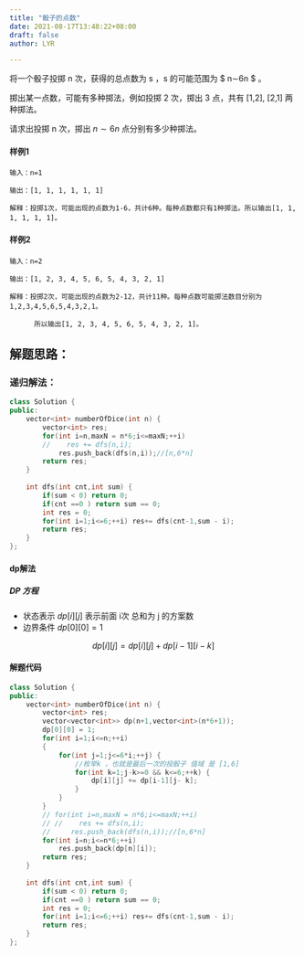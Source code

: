 ```yaml
---
title: "骰子的点数"
date: 2021-08-17T13:48:22+08:00
draft: false
author: LYR

---
```




将一个骰子投掷 n  次，获得的总点数为 s ，s  的可能范围为 $ n∼6n $ 。

掷出某一点数，可能有多种掷法，例如投掷 2 次，掷出  3 点，共有 [1,2], [2,1] 两种掷法。

请求出投掷 n 次，掷出 $n∼6n$  点分别有多少种掷法。

#### 样例1

```
输入：n=1

输出：[1, 1, 1, 1, 1, 1]

解释：投掷1次，可能出现的点数为1-6，共计6种。每种点数都只有1种掷法。所以输出[1, 1, 1, 1, 1, 1]。
```

#### 样例2

```
输入：n=2

输出：[1, 2, 3, 4, 5, 6, 5, 4, 3, 2, 1]

解释：投掷2次，可能出现的点数为2-12，共计11种。每种点数可能掷法数目分别为1,2,3,4,5,6,5,4,3,2,1。

      所以输出[1, 2, 3, 4, 5, 6, 5, 4, 3, 2, 1]。
```



## 解题思路：

###  递归解法：

```cpp
class Solution {
public:
    vector<int> numberOfDice(int n) {
        vector<int> res;
        for(int i=n,maxN = n*6;i<=maxN;++i)
        //    res += dfs(n,i);
            res.push_back(dfs(n,i));//[n,6*n]
        return res;
    }
    
    int dfs(int cnt,int sum) {
        if(sum < 0) return 0;
        if(cnt ==0 ) return sum == 0;
        int res = 0;
        for(int i=1;i<=6;++i) res+= dfs(cnt-1,sum - i);
        return res;
    }
};

```







#### dp解法



##### DP 方程

- 状态表示 $dp[i][j]$ 表示前面 i次 总和为 j 的方案数
- 边界条件 $dp[0][0] = 1$

$$
dp[i][j] = dp[i][j] + dp[i-1][i-k]
$$



#### 解题代码

```cpp
class Solution {
public:
    vector<int> numberOfDice(int n) {
        vector<int> res;
        vector<vector<int>> dp(n+1,vector<int>(n*6+1));
        dp[0][0] = 1;
        for(int i=1;i<=n;++i) 
        {
            for(int j=1;j<=6*i;++j) {
                //枚举k ，也就是最后一次的投骰子 值域 是 [1,6] 
                for(int k=1;j-k>=0 && k<=6;++k) {
                    dp[i][j] += dp[i-1][j- k];
                }
            }
        }
        // for(int i=n,maxN = n*6;i<=maxN;++i)
        // //    res += dfs(n,i);
        //     res.push_back(dfs(n,i));//[n,6*n]
        for(int i=n;i<=n*6;++i)
            res.push_back(dp[n][i]);
        return res;
    }
    
    int dfs(int cnt,int sum) {
        if(sum < 0) return 0;
        if(cnt ==0 ) return sum == 0;
        int res = 0;
        for(int i=1;i<=6;++i) res+= dfs(cnt-1,sum - i);
        return res;
    }
};

```













